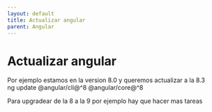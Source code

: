 ```yaml
---
layout: default
title: Actualizar angular
parent: Angular
---
```


# Actualizar angular

Por ejemplo estamos en la version 8.0 y queremos actualizar a la 8.3
ng update @angular/cli@^8 @angular/core@^8

Para upgradear de la 8 a la 9 por ejemplo hay que hacer mas tareas
